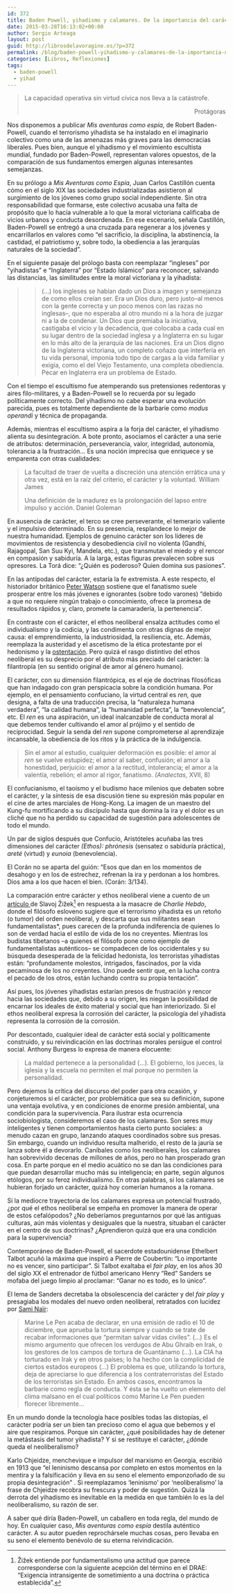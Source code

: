 ```yaml
---
id: 372
title: Baden Powell, yihadismo y calamares. De la importancia del carácter
date: 2015-03-28T16:13:02+00:00
author: Sergio Arteaga
layout: post
guid: http://librosdelavoragine.es/?p=372
permalink: /blog/baden-powell-yihadismo-y-calamares-de-la-importancia-del-caracter/
categories: [Libros, Reflexiones]
tags:
  - baden-powell
  - yihad
---
```

> La capacidad operativa sin virtud cívica nos lleva a la catástrofe.
>
> <p style="text-align: right;">
>   Protágoras
> </p>

Nos disponemos a publicar _Mis aventuras como espía_, de Robert Baden-Powell, cuando el terrorismo yihadista se ha instalado en el imaginario colectivo como una de las amenazas más graves para las democracias liberales. Pues bien, aunque el yihadismo y el movimiento escultista mundial, fundado por Baden-Powell, representan valores opuestos, de la comparación de sus fundamentos emergen algunas interesantes semejanzas.

En su prólogo a _Mis Aventuras como Espía_, Juan Carlos Castillón cuenta cómo en el siglo XIX las sociedades industrializadas asistieron al surgimiento de los jóvenes como grupo social independiente. Sin otra responsabilidad que formarse, este colectivo acusaba una falta de propósito que lo hacía vulnerable a lo que la moral victoriana calificaba de vicios urbanos y conducta desordenada. En ese escenario, señala Castillón, Baden-Powell se entregó a una cruzada para regenerar a los jóvenes y encarrillarlos en valores como “el sacrificio, la disciplina, la abstinencia, la castidad, el patriotismo y, sobre todo, la obediencia a las jerarquías naturales de la sociedad”.

En el siguiente pasaje del prólogo basta con reemplazar “ingleses” por “yihadistas” e “Inglaterra” por “Estado Islámico” para reconocer, salvando las distancias, las similitudes entre la moral victoriana y la yihadista:

>
>   >(&#8230;) los ingleses se habían dado un Dios a imagen y semejanza de como ellos creían ser. Era un Dios duro, pero justo–al menos con la gente correcta y un poco menos con las razas no inglesas–, que no esperaba al otro mundo ni a la hora de juzgar ni a la de condenar. Un Dios que premiaba la iniciativa, castigaba el vicio y la decadencia, que colocaba a cada cual en su lugar dentro de la sociedad inglesa y a Inglaterra en su lugar en lo más alto de la jerarquía de las naciones. Era un Dios digno de la Inglaterra victoriana, un completo coñazo que interfería en tu vida personal, imponía todo tipo de cargas a la vida familiar y exigía, como el del Viejo Testamento, una completa obediencia. Pecar en Inglaterra era un problema de Estado.
> </p>

Con el tiempo el escultismo fue atemperando sus pretensiones redentoras y aires filo-militares, y a Baden-Powell se lo recuerda por su legado políticamente correcto. Del yihadismo no cabe esperar una evolución parecida, pues es totalmente dependiente de la barbarie como _modus operandi_ y técnica de propaganda.

Además, mientras el escultismo aspira a la forja del carácter, el yihadismo alienta su desintegración. A bote pronto, asociamos el carácter a una serie de atributos: determinación, perseverancia, valor, integridad, autonomía, tolerancia a la frustración&#8230; Es una noción imprecisa que enriquece y se emparenta con otras cualidades:

> La facultad de traer de vuelta a discreción una atención errática una y otra vez, está en la raíz del criterio, el carácter y la voluntad. William James
>
> Una definición de la madurez es la prolongación del lapso entre impulso y acción. Daniel Goleman

En ausencia de carácter, el terco se cree perseverante, el temerario valiente y el impulsivo determinado. En su presencia, resplandece lo mejor de nuestra humanidad. Ejemplos de genuino carácter son los líderes de movimientos de resistencia y desobediencia civil no violenta (Gandhi, Rajagopal, San Suu Kyi, Mandela, etc.), que transmutan el miedo y el rencor en compasión y sabiduría. A la larga, estas figuras prevalecen sobre sus opresores. La Torá dice: “¿Quién es poderoso? Quien domina sus pasiones”.

En las antípodas del carácter, estaría la fe extremista. A este respecto, el historiador británico <a href="http://goo.gl/tf6EqE" title="Peter Jackson" target="_blank">Peter Watson</a> sostiene que el fanatismo suele prosperar entre los más jóvenes e ignorantes (sobre todo varones) “debido a que no requiere ningún trabajo o conocimiento, ofrece la promesa de resultados rápidos y, claro, promete la camaradería, la pertenencia”.

En contraste con el carácter, el ethos neoliberal ensalza actitudes como el individualismo y la codicia, y las condimenta con otras dignas de mejor causa: el emprendimiento, la industriosidad, la resiliencia, etc. Además, reemplaza la austeridad y el ascetismo de la ética protestante por el hedonismo y la <a href="http://www.elpais.com.uy/economia-y-mercado/sociedad-jactanciosa.html" title="Artículo Krugman sobre ostentación" target="_blank">ostentación</a>. Pero quizá el rasgo distintivo del ethos neoliberal es su desprecio por el atributo más preciado del carácter: la filantropía (en su sentido original de amor al género humano).

El carácter, con su dimensión filantrópica, es el eje de doctrinas filosóficas que han indagado con gran perspicacia sobre la condición humana. Por ejemplo, en el pensamiento confuciano, la virtud central es _ren,_ que designa, a falta de una traducción precisa, la “naturaleza humana verdadera”, “la calidad humana”, la “humanidad perfecta”, la “benevolencia”, etc. El _ren_ es una aspiración, un ideal inalcanzable de conducta moral al que debemos tender cultivando el amor al prójimo y el sentido de reciprocidad. Seguir la senda del _ren_ supone comprometerse al aprendizaje incansable, la obediencia de los ritos y la práctica de la indulgencia.

> Sin el amor al estudio, cualquier deformación es posible: el amor al _ren_ se vuelve estupidez; el amor al saber, confusión; el amor a la honestidad, perjuicio: el amor a la rectitud, intolerancia; el amor a la valentía, rebelión; el amor al rigor, fanatismo. _(Analectas,_ XVII, 8)

El confucianismo, el taoísmo y el budismo hace milenios que debaten sobre el carácter, y la síntesis de esa discusión tiene su expresión más popular en el cine de artes marciales de Hong-Kong. La imagen de un maestro del Kung-fu mortificando a su discípulo hasta que domina la ira y el dolor es un cliché que no ha perdido su capacidad de sugestión para adolescentes de todo el mundo.

Un par de siglos después que Confucio, Aristóteles acuñaba las tres dimensiones del carácter _(Ethos):_ _phrónesis_ (sensatez o sabiduría práctica), _areté_ (virtud) y _eunoia_ (benevolencia).

El Corán no se aparta del guión: “Esos que dan en los momentos de desahogo y en los de estrechez, refrenan la ira y perdonan a los hombres. Dios ama a los que hacen el bien. (Corán: 3/134).

La comparación entre carácter y ethos neoliberal viene a cuento de un <a href="http://www.newstatesman.com/world-affairs/2015/01/slavoj-i-ek-charlie-hebdo-massacre-are-worst-really-full-passionate-intensity" title="Zizek" target="_blank">artículo </a>de Slavoj Žižek[^1] en respuesta a la masacre de _Charlie Hebdo_, donde el filósofo esloveno sugiere que el terrorismo yihadista es un retoño (o tumor) del orden neoliberal, y descarta que sus militantes sean fundamentalistas*, pues carecen de la profunda indiferencia de quienes lo son de verdad hacia el estilo de vida de los no creyentes. Mientras los budistas tibetanos –a quienes el filósofo pone como ejemplo de fundamentalistas auténticos– se compadecen de los occidentales y su búsqueda desesperada de la felicidad hedonista, los terroristas yihadistas están: “profundamente molestos, intrigados, fascinados, por la vida pecaminosa de los no creyentes. Uno puede sentir que, en la lucha contra el pecado de los otros, están luchando contra su propia tentación”.

Así pues, los jóvenes yihadistas estarían presos de frustración y rencor hacia las sociedades que, debido a su origen, les niegan la posibilidad de encarnar los ideales de éxito material y social que han interiorizado. Si el ethos neoliberal expresa la corrosión del carácter, la psicología del yihadista representa la corrosión de la corrosión.

Por descontado, cualquier ideal de carácter está social y políticamente construido, y su reivindicación en las doctrinas morales persigue el control social. Anthony Burgess lo expresa de manera elocuente:

> La maldad pertenece a la personalidad (…). El gobierno, los jueces, la iglesia y la escuela no permiten el mal porque no permiten la personalidad.

Pero dejemos la crítica del discurso del poder para otra ocasión, y conjeturemos si el carácter, por problemática que sea su definición, supone una ventaja evolutiva, y en condiciones de enorme presión ambiental, una condición para la supervivencia. Para ilustrar esta ocurrencia sociobiologista, consideremos el caso de los calamares. Son seres muy inteligentes y tienen comportamientos hasta cierto punto sociales: a menudo cazan en grupo, lanzando ataques coordinados sobre sus presas. Sin embargo, cuando un individuo resulta malherido, el resto de la jauría se lanza sobre él a devorarlo. Caníbales como los neoliberales, los calamares han sobrevivido decenas de millones de años, pero no han prosperado gran cosa. En parte porque en el medio acuático no se dan las condiciones para que puedan desarrollar mucho más su inteligencia; en parte, según algunos etólogos, por su feroz individualismo. En otras palabras, si los calamares se hubieran forjado un carácter, quizá hoy comerían humanos a la romana.

Si la mediocre trayectoria de los calamares expresa un potencial frustrado, ¿por qué el ethos neoliberal se empeña en promover la manera de operar de estos cefalópodos? ¿No deberíamos preguntarnos por qué las antiguas culturas, aún más violentas y desiguales que la nuestra, situaban el carácter en el centro de sus doctrinas? ¿Aprendieron quizá que era una condición para la supervivencia?

Contemporáneo de Baden-Powell, el sacerdote estadounidense Ethelbert Talbot acuñó la máxima que inspiró a Pierre de Coubertin: “Lo importante no es vencer, sino participar”. Si Talbot exaltaba el _fair play_, en los años 30 del siglo XX el entrenador de fútbol americano Henry “Red” Sanders se mofaba del juego limpio al proclamar: &#8220;Ganar no es todo, es lo único&#8221;.

El lema de Sanders decretaba la obsolescencia del carácter y del _fair play_ y presagiaba los modales del nuevo orden neoliberal, retratados con lucidez por <a href="http://goo.gl/Zb1NGh" title="Sami Naïr" target="_blank">Sami Naïr</a>:

> Marine Le Pen acaba de declarar, en una emisión de radio el 10 de diciembre, que aprueba la tortura siempre y cuando se trate de recabar informaciones que “permitan salvar vidas civiles”. (…) Es el mismo argumento que ofrecen los verdugos de Abu Ghraib en Irak, o los gestores de los campos de tortura de Guantánamo (&#8230;). La CIA ha torturado en Irak y en otros países; lo ha hecho con la complicidad de ciertos estados europeos (…) El problema es que, utilizando la tortura, deja de apreciarse lo que diferencia a los contraterroristas del Estado de los terroristas sin Estado. En ambos casos, encontramos la barbarie como regla de conducta. Y ésta se ha vuelto un elemento del clima malsano en el cual políticos como Marine Le Pen pueden florecer libremente&#8230;

En un mundo donde la tecnología hace posibles todas las distopías, el carácter podría ser un bien tan precioso como el agua que bebemos y el aire que respiramos. Porque sin carácter, ¿qué posibilidades hay de detener la metástasis del tumor yihadista? Y si se restituye el carácter, ¿dónde queda el neoliberalismo?

Karlo Chjeidze, menchevique e impulsor del marxismo en Georgia, escribió en 1913 que “el leninismo descansa por completo en estos momentos en la mentira y la falsificación y lleva en su seno el elemento emponzoñado de su propia desintegración” . Si reemplazamos &#8216;leninismo&#8217; por &#8216;neoliberalismo&#8217; la frase de Chjeidze recobra su frescura y poder de sugestión. Quizá la derrota del yihadismo es inevitable en la medida en que también lo es la del neoliberalismo, su razón de ser.

A saber qué díría Baden-Powell, un caballero en toda regla, del mundo de hoy. En cualquier caso, _Mis aventuras como espía_ destila auténtico carácter. A su autor pueden reprochársele muchas cosas, pero llevaba en su seno el elemento benévolo de su eterna reivindicación.


[^1]: Žižek entiende por fundamentalismo una actitud que parece corresponderse con la siguiente acepción del término en el DRAE: “Exigencia intransigente de sometimiento a una doctrina o práctica establecida”.
